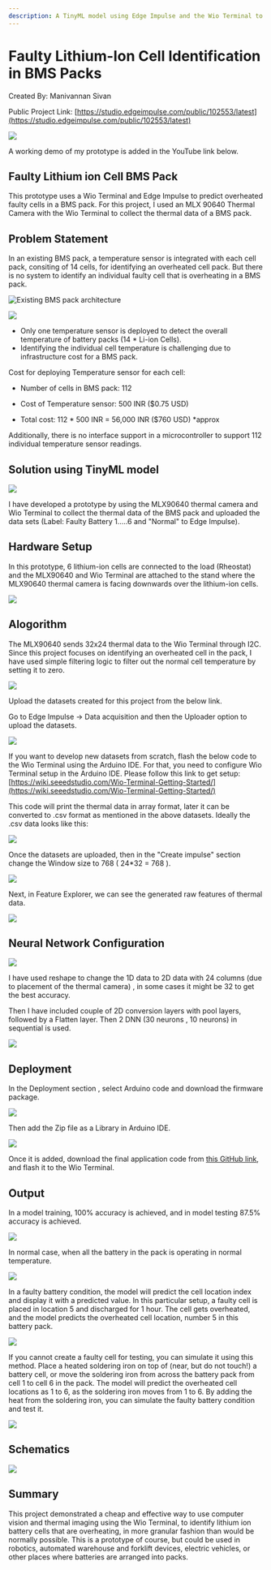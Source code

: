 ```yaml
---
description: A TinyML model using Edge Impulse and the Wio Terminal to predict faulty lithium ion cells in a BMS pack.
---
```


# Faulty Lithium-Ion Cell Identification in BMS Packs 

Created By:
Manivannan Sivan 

Public Project Link:
[https://studio.edgeimpulse.com/public/102553/latest](https://studio.edgeimpulse.com/public/102553/latest)

![](.gitbook/assets/lithium-ion/intro.jpg)

A working demo of my prototype is added in the YouTube link below.

## Faulty Lithium ion Cell BMS Pack

This prototype uses a Wio Terminal and Edge Impulse to predict overheated faulty cells in a BMS pack. For this project, I used an MLX 90640 Thermal Camera with the Wio Terminal to collect the thermal data of a BMS pack.

## Problem Statement

In an existing BMS pack, a temperature sensor is integrated with each cell pack, consiting of 14 cells, for identifying an overheated cell pack. But there is no system to identify an individual faulty cell that is overheating in a BMS pack.

![Existing BMS pack architecture](.gitbook/assets/lithium-ion/diagram-1.jpg)

![](.gitbook/assets/lithium-ion/diagram-2.jpg)

 - Only one temperature sensor is deployed to detect the overall temperature of battery packs (14 * Li-ion Cells).
 - Identifying the individual cell temperature is challenging due to infrastructure cost for a BMS pack.
 
Cost for deploying Temperature sensor for each cell: 

 - Number of cells in BMS pack:  112 
 - Cost of Temperature sensor:   500 INR ($0.75 USD)
  
 - Total cost:                   112 * 500 INR =  56,000 INR ($760 USD) *approx 
 
Additionally, there is no interface support in a microcontroller to support 112 individual temperature sensor readings. 
 
## Solution using TinyML model
 
![](.gitbook/assets/lithium-ion/architecture-1.jpg)

I have developed a prototype by using the MLX90640 thermal camera and Wio Terminal to collect the thermal data of the BMS pack and uploaded the data sets (Label: Faulty Battery 1.....6 and "Normal" to Edge Impulse).

## Hardware Setup

In this prototype, 6 lithium-ion cells are connected to the load (Rheostat) and the MLX90640 and Wio Terminal are attached to the stand where the MLX90640 thermal camera is facing downwards over the lithium-ion cells.

![](.gitbook/assets/lithium-ion/prototype.jpg)

## Alogorithm

The MLX90640 sends 32x24 thermal data to the Wio Terminal through I2C. Since this project focuses on identifying an overheated cell in the pack, I have used simple filtering logic to filter out the normal cell temperature by setting it to zero. 

![](.gitbook/assets/lithium-ion/algorithm.jpg)

Upload the datasets created for this project from the below link. 

Go to Edge Impulse -> Data acquisition and then the Uploader option to upload the datasets.

![](.gitbook/assets/lithium-ion/acquisition.jpg)

If you want to develop new datasets from scratch, flash the below code to the Wio Terminal using the Arduino IDE. For that, you need to configure Wio Terminal setup in the Arduino IDE. Please follow this link to get setup: [https://wiki.seeedstudio.com/Wio-Terminal-Getting-Started/](https://wiki.seeedstudio.com/Wio-Terminal-Getting-Started/)

This code will print the thermal data in array format, later it can be converted to .csv format as mentioned in the above datasets. Ideally the .csv data looks like this: 

![](.gitbook/assets/lithium-ion/csv.jpg)

Once the datasets are uploaded, then in the "Create impulse" section change the Window size to 768 ( 24*32 = 768 ).

![](.gitbook/assets/lithium-ion/impulse.jpg)

Next, in Feature Explorer, we can see the generated raw features of thermal data.

![](.gitbook/assets/lithium-ion/features.jpg)

## Neural Network Configuration

![](.gitbook/assets/lithium-ion/neural-network.jpg)

I have used reshape to change the 1D data to 2D data with 24 columns (due to placement of the thermal camera) , in some cases it might be 32 to get the best accuracy. 

Then I have included couple of 2D conversion layers with pool layers, followed by a Flatten layer. Then 2 DNN (30 neurons , 10 neurons) in sequential is used.

![](.gitbook/assets/lithium-ion/layers.jpg)

## Deployment

In the Deployment section , select Arduino code and download the firmware package.

![](.gitbook/assets/lithium-ion/deployment-1.jpg)
 
Then add the Zip file as a Library in Arduino IDE.

![](.gitbook/assets/lithium-ion/deployment-2.jpg)

Once it is added, download the final application code from [this GitHub link](https://github.com/Manivannan-maker/FaultyCellIdentification), and flash it to the Wio Terminal.

## Output

In a model training, 100% accuracy is achieved, and in model testing 87.5% accuracy is achieved. 

![](.gitbook/assets/lithium-ion/accuracy.jpg)

In normal case, when all the battery in the pack is operating in normal temperature.

![](.gitbook/assets/lithium-ion/normal.jpg)

In a faulty battery condition, the model will predict the cell location index and display it with a predicted value. In this particular setup, a faulty cell is placed in location 5 and discharged for 1 hour.  The cell gets overheated, and the model predicts the overheated cell location, number 5 in this battery pack.

![](.gitbook/assets/lithium-ion/faulty-1.jpg)

If you cannot create a faulty cell for testing, you can simulate it using this method. Place a heated soldering iron on top of (near, but do not touch!) a battery cell, or move the soldering iron from across the battery pack from cell 1 to cell 6 in the pack. The model will predict the overheated cell locations as 1 to 6, as the soldering iron moves from 1 to 6. By adding the heat from the soldering iron, you can simulate the faulty battery condition and test it.

![](.gitbook/assets/lithium-ion/faulty-2.jpg)

## Schematics 

![](.gitbook/assets/lithium-ion/schematics.jpg)

## Summary

This project demonstrated a cheap and effective way to use computer vision and thermal imaging using the Wio Terminal, to identify lithium ion battery cells that are overheating, in more granular fashion than would be normally possible.  This is a prototype of course, but could be used in robotics, automated warehouse and forklift devices, electric vehicles, or other places where batteries are arranged into packs.
